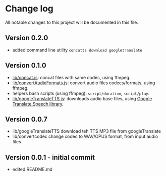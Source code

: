 # Change log

All notable changes to this project will be documented in this file. 

## Version 0.2.0
- added command line utility `concatts download googletranslate`

## Version 0.1.0
- [lib/concat.js](lib/concat.js): concat files with same codec, using ffmpeg.
- [lib/convertAudioFormats.js](lib/convertAudioFormats.js): convert audio files codecs/formats, using ffmpeg.
- helpers bash scripts (using ffmpeg): `script/duration`, `script/play`.
- [lib/googleTranslateTTS.js](lib/googleTranslateTTS.js): downloads audio base files, using [Google Translate Speech library](https://github.com/zlargon/google-tts).

## Version 0.0.7
- lib/googleTranslateTTS download teh TTS MP3 file from googleTranslate 
- lib/convertcodec       change codec to WAV/OPUS format, from input audio files

## Version 0.0.1 - initial commit 
- edited README.md


